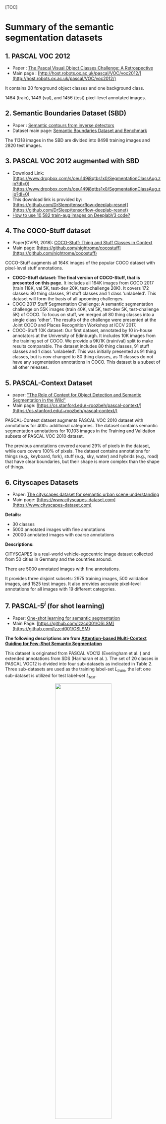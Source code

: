 [TOC]
# Summary of the semantic segmentation datasets

## 1. PASCAL VOC 2012

+ Paper : [The Pascal Visual Object Classes Challenge: A Retrospective](http://www.research.ed.ac.uk/portal/files/20017166/ijcv_voc14.pdf)
+ Main page : [http://host.robots.ox.ac.uk/pascal/VOC/voc2012/](http://host.robots.ox.ac.uk/pascal/VOC/voc2012/)

It contains 20 foreground object classes and one background class. 

1464 (train), 1449 (val), and 1456 (test) pixel-level annotated images.

## 2. Semantic Boundaries Dataset (SBD)

+ Paper : [Semantic contours from inverse detectors](http://home.bharathh.info/pubs/pdfs/BharathICCV2011.pdf)
+ Dataset main page: [Semantic Boundaries Dataset and Benchmark](http://home.bharathh.info/pubs/codes/SBD/download.html)

The 11318 images in the SBD are divided into 8498 training images and 2820 test images.

## 3. PASCAL VOC 2012 augmented with SBD 

+ Download Link: [https://www.dropbox.com/s/oeu149j8qtbs1x0/SegmentationClassAug.zip?dl=0](https://www.dropbox.com/s/oeu149j8qtbs1x0/SegmentationClassAug.zip?dl=0)  
+ This download link is provided by: [https://github.com/DrSleep/tensorflow-deeplab-resnet](https://github.com/DrSleep/tensorflow-deeplab-resnet)
+ [How to use 10,582 train-aug images on DeeplabV3 code?](https://www.sun11.me/blog/2018/how-to-use-10582-trainaug-images-on-DeeplabV3-code/)

## 4. The COCO-Stuff dataset

+ Paper(CVPR, 2018): [COCO-Stuff: Thing and Stuff Classes in Context](https://arxiv.org/abs/1612.03716)
+ Main page: [https://github.com/nightrome/cocostuff](https://github.com/nightrome/cocostuff)

 COCO-Stuff augments all 164K images of the popular COCO dataset with pixel-level stuff annotations.

+ **COCO-Stuff dataset: The final version of COCO-Stuff, that is presented on this page.** It includes all 164K images from COCO 2017 (train 118K, val 5K, test-dev 20K, test-challenge 20K). It covers 172 classes: 80 thing classes, 91 stuff classes and 1 class 'unlabeled'. This dataset will form the basis of all upcoming challenges.
+ COCO 2017 Stuff Segmentation Challenge: A semantic segmentation challenge on 55K images (train 40K, val 5K, test-dev 5K, test-challenge 5K) of COCO. To focus on stuff, we merged all 80 thing classes into a single class 'other'. The results of the challenge were presented at the Joint COCO and Places Recognition Workshop at ICCV 2017.
+ COCO-Stuff 10K dataset: Our first dataset, annotated by 10 in-house annotators at the University of Edinburgh. It includes 10K images from the training set of COCO. We provide a 9K/1K (train/val) split to make results comparable. The dataset includes 80 thing classes, 91 stuff classes and 1 class 'unlabeled'. This was initially presented as 91 thing classes, but is now changed to 80 thing classes, as 11 classes do not have any segmentation annotations in COCO. This dataset is a subset of all other releases.

## 5. PASCAL-Context Dataset
+ paper: ["The Role of Context for Object Detection and Semantic Segmentation in the Wild"](https://cs.stanford.edu/~roozbeh/pascal-context/mottaghi_et_al_cvpr14.pdf)
+ Main page: [https://cs.stanford.edu/~roozbeh/pascal-context/](https://cs.stanford.edu/~roozbeh/pascal-context/)

PASCAL-Context dataset augments PASCAL VOC 2010 dataset with annotations for 400+ additional categories. The dataset contains semantic segmentation annotations for 10,103 images in the Training and Validation subsets of PASCAL VOC 2010 dataset. 

The previous annotations covered around 29% of pixels in the dataset, while ours covers 100% of pixels. The dataset contains annotations for things (e.g., keyboard, fork), stuff (e.g., sky, water) and hybrids (e.g., road) that have clear boundaries, but their shape is more complex than the shape of things.

## 6. Cityscapes Datasets
+ Paper: [The cityscapes dataset for semantic
urban scene understanding](https://www.cv-foundation.org/openaccess/content_cvpr_2016/papers/Cordts_The_Cityscapes_Dataset_CVPR_2016_paper.pdf)
+ Main page: [https://www.cityscapes-dataset.com](https://www.cityscapes-dataset.com)

**Details:**

+ 30 classes
+ 5000 annotated images with fine annotations
+ 20000 annotated images with coarse annotations

**Descriptions:**

CITYSCAPES is a real-world vehicle-egocentric image dataset collected from 50 cities in Germany and the countries around. 

There are 5000 annotated images with fine annotations. 

It provides three disjoint subsets: 2975 training images, 500 validation images, and 1525 test images. It also provides accurate pixel-level annotations for all images with 19 different categories.



## 7. PASCAL-$5^i$ (for shot learning)

+ Paper: [One-shot learning for semantic segmentation](https://arxiv.org/abs/1709.03410)
+ Main Page: [https://github.com/lzzcd001/OSLSM](https://github.com/lzzcd001/OSLSM)

**The following descriptions are from [Attention-based Multi-Context Guiding for Few-Shot Semantic Segmentation](https://www.google.com.hk/url?sa=t&rct=j&q=&esrc=s&source=web&cd=1&cad=rja&uact=8&ved=2ahUKEwijz7mQsOrfAhVVUd4KHYsXCfUQFjAAegQIAhAC&url=https%3A%2F%2Fpdfs.semanticscholar.org%2F1216%2Feebb5a407b40eb46596073f0fd229acaea48.pdf&usg=AOvVaw2z0pB6k3R4zdgLhFZiQcFM)**

This dataset is originated from PASCAL VOC12 (Everingham et al. ) and extended annotations from SDS (Hariharan et al. ). The set of 20 classes in PASCAL VOC12 is divided into four sub-datasets as indicated in Table 2. Three sub-datasets are used as the training label-set $L_{train}$, the left one sub-dataset is utilized for test label-set $L_{test}​$.

<div  align="center">    
<img src="https://raw.githubusercontent.com/zhixuanli/segmentation-paper-reading-notes/master/images-folder/PASCAL-5i.png" width="60%" height="60%" />
</div>

The training set $D_{train}$ is composed of all image-mask pairs from PASCAL VOC12 and SDS training sets that include at least one pixel in the segmentation mask from the label-set $L_{train}$. The masks in $D_{train}$ are modified into binary masks by setting pixels whose semantic class are not in $L_{train}$ as background class l. The test set $D_{test}$ is from PASCAL VOC12 and SDS validation sets, and the processing procedure for test set $D_{test}$ is similar with training set $D_{train}​$.



## 8.  SYNTHIA

+ Paper: [The synthia dataset: A large collection of synthetic images for semantic segmentation of urban scenes](https://www.google.com/url?sa=t&rct=j&q=&esrc=s&source=web&cd=1&cad=rja&uact=8&ved=2ahUKEwj4uY322ezfAhUJKHwKHRJeD30QFjAAegQIARAC&url=http%3A%2F%2Frefbase.cvc.uab.es%2Ffiles%2FRSM2016.pdf&usg=AOvVaw31lOP8Ts2FzXe0AcGtO6vU)
+ Main Page: [http://synthia-dataset.net/download-2/](http://synthia-dataset.net/download-2/)

SYNTHIA is a large dataset of photo-realistic frames rendered from a virtual city with precise pixel-level annotations.

It is the set containing the original 13,407 images used to perform training and domain adaptation of the models presented in our CVPR’16 paper. These images are generated as random perturbation of the world and therefore do not have temporal consistency (this is not a video stream). These images have annotations for 11 basic classes and do not have annotations for instances. The classes are: void, sky, building, road, sidewalk, fence, vegetation, pole, car, sign, pedestrian, cyclist.



## 9.  GTA-5

+ Paper: [Playing for data: Ground truth from computer games.](https://www.google.com/url?sa=t&rct=j&q=&esrc=s&source=web&cd=2&cad=rja&uact=8&ved=2ahUKEwjwyeuF2-zfAhWjMnwKHfHYB6gQFjABegQICBAC&url=http%3A%2F%2Fvladlen.info%2Fpapers%2Fplaying-for-data.pdf&usg=AOvVaw2Oaq_UNH_yaDNxiazvRMki)
+ Main Page: [https://download.visinf.tu-darmstadt.de/data/from_games/index.html](https://download.visinf.tu-darmstadt.de/data/from_games/index.html)
+ Code: [https://bitbucket.org/visinf/projects-2016-playing-for-data](https://bitbucket.org/visinf/projects-2016-playing-for-data)

GTA-5 contains 24966 high quality labeled frames from realistic open-world computer games, Grand Theft Auto V (GTA-5). Each frame is generated from fictional city of Los Santos, based on Los Angeles in Southern California with annotations that are compatible with CITYSCAPES dataset.

## 10. ADE20K
+ Paper: [Scene parsing through ade20k dataset.](http://openaccess.thecvf.com/content_cvpr_2017/papers/Zhou_Scene_Parsing_Through_CVPR_2017_paper.pdf)
+ Main Page: [http://groups.csail.mit.edu/vision/datasets/ADE20K/](http://groups.csail.mit.edu/vision/datasets/ADE20K/)
+ Code: [https://github.com/CSAILVision/semantic-segmentation-pytorch](https://github.com/CSAILVision/semantic-segmentation-pytorch)

ADE20K is a recent scene parsing benchmark containing dense labels of 150 stuff/object categories. The dataset includes 20K/2K/3K images for training, validation and test.

## 11. COCO panoptic segmentation dataset
+ Main Page: [http://cocodataset.org/#panoptic-2018](http://cocodataset.org/#panoptic-2018)
+ Paper: [Panoptic segmentation](https://arxiv.org/pdf/1801.00868.pdf%3C/p%3E)

This dataset contains 118K images for training, 5k images for validation, with annotations on 80 categories for the thing and 53 classes for stuff.


## ATTENTION

Descriptions are gathered from many different papers, and thank you all !